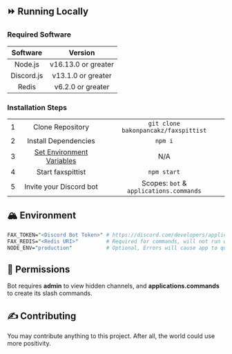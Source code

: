 ## ⏩ Running Locally
### **Required Software**
|  Software  |       Version       |
| :--------: | :-----------------: |
|  Node.js   | v16.13.0 or greater |
| Discord.js | v13.1.0 or greater  |
|   Redis    |  v6.2.0 or greater  |

### **Installation Steps**
|       |                                             |                                         |
| :---: | :-----------------------------------------: | :-------------------------------------: |
|   1   |              Clone Repository               |  `git clone bakonpancakz/faxspittist`   |
|   2   |            Install Dependencies             |                 `npm i`                 |
|   3   | [Set Environment Variables](#⛰-environment) |                   N/A                   |
|   4   |              Start faxspittist              |               `npm start`               |
|   5   |           Invite your Discord bot           | Scopes: `bot` & `applications.commands` |


## 🏔️ Environment
```perl
FAX_TOKEN="<Discord Bot Token>" # https://discord.com/developers/applications
FAX_REDIS="<Redis URI>"         # Required for commands, will not run without
NODE_ENV="production"           # Optional, Errors will cause app to quit
```


## 🔐 Permissions
Bot requires **admin** to view hidden channels, and **applications.commands** to create its slash commands.


## ✍ Contributing
You may contribute anything to this project. 
After all, the world could use more positivity.